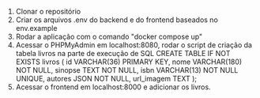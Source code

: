 1. Clonar o repositório
2. Criar os arquivos .env do backend e do frontend baseados no env.example
3. Rodar a aplicação com o comando "docker compose up"
4. Acessar o PHPMyAdmin em localhost:8080, rodar o script de criação da tabela livros na parte de execução de SQL
CREATE TABLE IF NOT EXISTS livros (
    id VARCHAR(36) PRIMARY KEY,
    nome VARCHAR(180) NOT NULL,
    sinopse TEXT NOT NULL,
    isbn VARCHAR(13) NOT NULL UNIQUE,
    autores JSON NOT NULL,
    url_imagem TEXT
);
5. Acessar o frontend em localhost:8000 e adicionar os livros.
